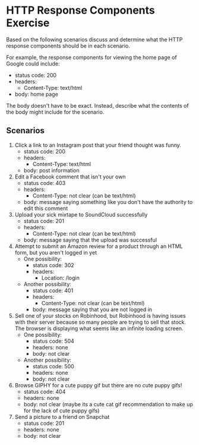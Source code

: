 
# HTTP Response Components Exercise

Based on the following scenarios discuss and determine what the HTTP response
components should be in each scenario.

For example, the response components for viewing the home page of Google could
include:

- status code: 200
- headers:
  - Content-Type: text/html
- body: home page

The body doesn't have to be exact. Instead, describe what the contents of the
body might include for the scenario.

## Scenarios

1. Click a link to an Instagram post that your friend thought was funny.
   - status code: 200
   - headers:
     - Content-Type: text/html
   - body: post information
2. Edit a Facebook comment that isn't your own
   - status code: 403
   - headers:
     - Content-Type: not clear (can be text/html)
   - body: message saying something like you don't have the authority to edit
     this comment
3. Upload your sick mixtape to SoundCloud successfully
   - status code: 201
   - headers:
     - Content-Type: not clear (can be text/html)
   - body: message saying that the upload was successful
4. Attempt to submit an Amazon review for a product through an HTML form, but
   you aren't logged in yet
   - One possibility:
     - status code: 302
     - headers:
       - Location: /login
   - Another possibility:
     - status code: 401
     - headers:
       - Content-Type: not clear (can be text/html)
     - body: message saying that you are not logged in
5. Sell one of your stocks on Robinhood, but Robinhood is having issues with
   their server because so many people are trying to sell that stock. The
   browser is displaying what seems like an infinite loading screen.
   - One possibility:
     - status code: 504
     - headers: none
     - body: not clear
   - Another possibility:
     - status code: 500
     - headers: none
     - body: not clear
6. Browse GIPHY for a cute puppy gif but there are no cute puppy gifs!
   - status code: 404
   - headers: none
   - body: not clear (maybe its a cute cat gif recommendation to make up for
     the lack of cute puppy gifs)
7. Send a picture to a friend on Snapchat
   - status code: 201
   - headers: none
   - body: not clear
